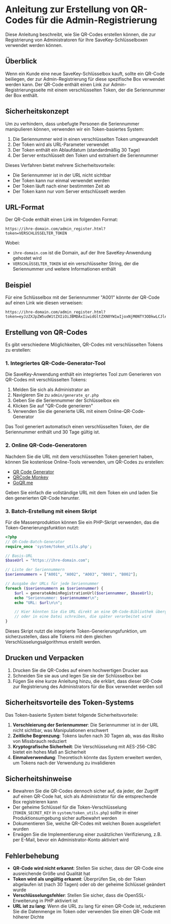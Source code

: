 # Anleitung zur Erstellung von QR-Codes für die Admin-Registrierung

Diese Anleitung beschreibt, wie Sie QR-Codes erstellen können, die zur Registrierung von Administratoren für Ihre SaveKey-Schlüsselboxen verwendet werden können.

## Überblick

Wenn ein Kunde eine neue SaveKey-Schlüsselbox kauft, sollte ein QR-Code beiliegen, der zur Admin-Registrierung für diese spezifische Box verwendet werden kann. Der QR-Code enthält einen Link zur Admin-Registrierungsseite mit einem verschlüsselten Token, der die Seriennummer der Box enthält.

## Sicherheitskonzept

Um zu verhindern, dass unbefugte Personen die Seriennummer manipulieren können, verwenden wir ein Token-basiertes System:

1. Die Seriennummer wird in einen verschlüsselten Token umgewandelt
2. Der Token wird als URL-Parameter verwendet
3. Der Token enthält ein Ablaufdatum (standardmäßig 30 Tage)
4. Der Server entschlüsselt den Token und extrahiert die Seriennummer

Dieses Verfahren bietet mehrere Sicherheitsvorteile:
- Die Seriennummer ist in der URL nicht sichtbar
- Der Token kann nur einmal verwendet werden
- Der Token läuft nach einer bestimmten Zeit ab
- Der Token kann nur vom Server entschlüsselt werden

## URL-Format

Der QR-Code enthält einen Link im folgenden Format:

```
https://ihre-domain.com/admin_register.html?token=VERSCHLÜSSELTER_TOKEN
```

Wobei:
- `ihre-domain.com` ist die Domain, auf der Ihre SaveKey-Anwendung gehostet wird
- `VERSCHLÜSSELTER_TOKEN` ist ein verschlüsselter String, der die Seriennummer und weitere Informationen enthält

## Beispiel

Für eine Schlüsselbox mit der Seriennummer "A001" könnte der QR-Code auf einen Link wie diesen verweisen:

```
https://ihre-domain.com/admin_register.html?token=eyJzZXJpZW5udW1tZXIiOiJBMDAxIiwidGltZXN0YW1wIjoxNjM0NTY3ODkwLCJleHBpcmVzIjoxNjM3MTU5ODkwfQ
```

## Erstellung von QR-Codes

Es gibt verschiedene Möglichkeiten, QR-Codes mit verschlüsselten Tokens zu erstellen:

### 1. Integriertes QR-Code-Generator-Tool

Die SaveKey-Anwendung enthält ein integriertes Tool zum Generieren von QR-Codes mit verschlüsselten Tokens:

1. Melden Sie sich als Administrator an
2. Navigieren Sie zu `admin/generate_qr.php`
3. Geben Sie die Seriennummer der Schlüsselbox ein
4. Klicken Sie auf "QR-Code generieren"
5. Verwenden Sie die generierte URL mit einem Online-QR-Code-Generator

Das Tool generiert automatisch einen verschlüsselten Token, der die Seriennummer enthält und 30 Tage gültig ist.

### 2. Online QR-Code-Generatoren

Nachdem Sie die URL mit dem verschlüsselten Token generiert haben, können Sie kostenlose Online-Tools verwenden, um QR-Codes zu erstellen:

- [QR Code Generator](https://www.qr-code-generator.com/)
- [QRCode Monkey](https://www.qrcode-monkey.com/)
- [GoQR.me](https://goqr.me/)

Geben Sie einfach die vollständige URL mit dem Token ein und laden Sie den generierten QR-Code herunter.

### 3. Batch-Erstellung mit einem Skript

Für die Massenproduktion können Sie ein PHP-Skript verwenden, das die Token-Generierungsfunktion nutzt:

```php
<?php
// QR-Code-Batch-Generator
require_once 'system/token_utils.php';

// Basis-URL
$baseUrl = "https://ihre-domain.com";

// Liste der Seriennummern
$seriennummern = ["A001", "A002", "A003", "B001", "B002"];

// Ausgabe der URLs für jede Seriennummer
foreach ($seriennummern as $seriennummer) {
    $url = generateAdminRegistrationUrl($seriennummer, $baseUrl);
    echo "Seriennummer: $seriennummer\n";
    echo "URL: $url\n\n";

    // Hier könnten Sie die URL direkt an eine QR-Code-Bibliothek übergeben
    // oder in eine Datei schreiben, die später verarbeitet wird
}
```

Dieses Skript nutzt die integrierte Token-Generierungsfunktion, um sicherzustellen, dass alle Tokens mit dem gleichen Verschlüsselungsalgorithmus erstellt werden.

## Drucken und Verpacken

1. Drucken Sie die QR-Codes auf einem hochwertigen Drucker aus
2. Schneiden Sie sie aus und legen Sie sie der Schlüsselbox bei
3. Fügen Sie eine kurze Anleitung hinzu, die erklärt, dass dieser QR-Code zur Registrierung des Administrators für die Box verwendet werden soll

## Sicherheitsvorteile des Token-Systems

Das Token-basierte System bietet folgende Sicherheitsvorteile:

1. **Verschleierung der Seriennummer**: Die Seriennummer ist in der URL nicht sichtbar, was Manipulationen erschwert
2. **Zeitliche Begrenzung**: Tokens laufen nach 30 Tagen ab, was das Risiko von Missbrauch reduziert
3. **Kryptografische Sicherheit**: Die Verschlüsselung mit AES-256-CBC bietet ein hohes Maß an Sicherheit
4. **Einmalverwendung**: Theoretisch könnte das System erweitert werden, um Tokens nach der Verwendung zu invalidieren

## Sicherheitshinweise

- Bewahren Sie die QR-Codes dennoch sicher auf, da jeder, der Zugriff auf einen QR-Code hat, sich als Administrator für die entsprechende Box registrieren kann
- Der geheime Schlüssel für die Token-Verschlüsselung (`TOKEN_SECRET_KEY` in `system/token_utils.php`) sollte in einer Produktionsumgebung sicher aufbewahrt werden
- Dokumentieren Sie, welche QR-Codes mit welchen Boxen ausgeliefert wurden
- Erwägen Sie die Implementierung einer zusätzlichen Verifizierung, z.B. per E-Mail, bevor ein Administrator-Konto aktiviert wird

## Fehlerbehebung

- **QR-Code wird nicht erkannt**: Stellen Sie sicher, dass der QR-Code eine ausreichende Größe und Qualität hat
- **Token wird als ungültig erkannt**: Überprüfen Sie, ob der Token abgelaufen ist (nach 30 Tagen) oder ob der geheime Schlüssel geändert wurde
- **Verschlüsselungsfehler**: Stellen Sie sicher, dass die OpenSSL-Erweiterung in PHP aktiviert ist
- **URL ist zu lang**: Wenn die URL zu lang für einen QR-Code ist, reduzieren Sie die Datenmenge im Token oder verwenden Sie einen QR-Code mit höherer Dichte
